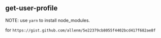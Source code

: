 get-user-profile
--------------------------------

NOTE: use `yarn` to install node_modules.

for `https://gist.github.com/allenm/5e22379cb8055f4402bcd417f682ae8f`
